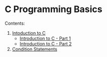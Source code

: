 # C Programming Basics

Contents:

1. [Intoduction to C](<Introduction to C>)
    - [Introduction to C - Part 1](<Introduction to C/Intro_to_C(1).md>)
    - [Introduction to C - Part 2](<Introduction to C/Intro_to_C(2).md>)
2. [Condition Statements](<Condition Statements>)

